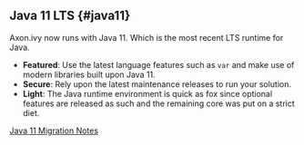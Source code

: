 ## Java 11 LTS {#java11}

Axon.ivy now runs with Java 11. Which is the most recent LTS runtime for Java.

 * __Featured__: Use the latest language features such as `var` and make use of modern libraries built upon Java 11.
 * __Secure__: Rely upon the latest maintenance releases to run your solution.
 * __Light__: The Java runtime environment is quick as fox since optional features are released as such and the remaining core was put on a strict diet.

<div class="short-links">
	<a href="${docBaseUrl}/migration-notes#74java11migration" target="_blank" rel="noopener noreferrer">
	  <i class="fas fa-book"></i> Java 11 Migration Notes
	</a>
</div>
